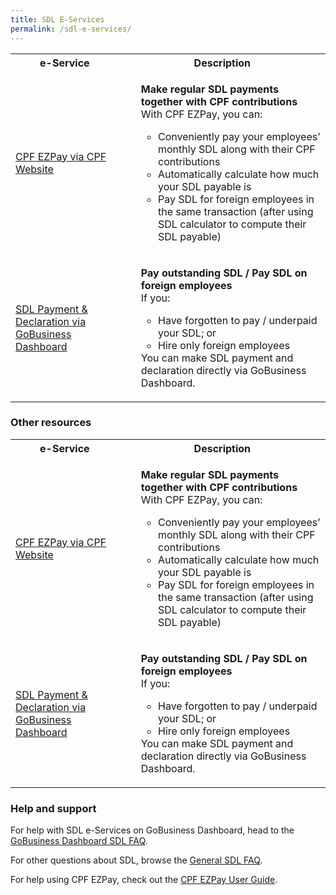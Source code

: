 ```yaml
---
title: SDL E-Services
permalink: /sdl-e-services/
---
```


<table>
<tr>
    <th> <b>e-Service</b> </th>
    <th> <b>Description</b> </th>
</tr>
<tr>
    <td> 
        <a href="www.placeholder.com target="_blank" rel="noopener">CPF EZPay via CPF Website</a>
    </td>
    <td>
        <ul>
        <b>Make regular SDL payments together with CPF contributions</b><br>
        With CPF EZPay, you can:
        <ul>
            <li>Conveniently pay your employees’ monthly SDL along with their CPF contributions</li>
            <li>Automatically calculate how much your SDL payable is</li>
            <li>Pay SDL for foreign employees in the same transaction (after using SDL calculator to compute their SDL payable)</li>
        </ul>
    </td>
</tr>
<tr>
    <td> 
        <a href="www.placeholder.com target="_blank" rel="noopener">SDL Payment & Declaration via GoBusiness Dashboard</a>
    </td>
    <td>
        <ul>
        <b>Pay outstanding SDL / Pay SDL on foreign employees</b><br>
        If you:
        <ul>
            <li>Have forgotten to pay / underpaid your SDL; or  </li>
            <li>Hire only foreign employees</li>
        </ul>
        You can make SDL payment and declaration directly via GoBusiness Dashboard.
    </td>
</tr>
</table>

### Other resources

<table>
<tr>
    <th> <b>e-Service</b> </th>
    <th> <b>Description</b> </th>
</tr>
<tr>
    <td> 
        <a href="www.placeholder.com target="_blank" rel="noopener">CPF EZPay via CPF Website</a>
    </td>
    <td>
        <ul>
        <b>Make regular SDL payments together with CPF contributions</b><br>
        With CPF EZPay, you can:
        <ul>
            <li>Conveniently pay your employees’ monthly SDL along with their CPF contributions</li>
            <li>Automatically calculate how much your SDL payable is</li>
            <li>Pay SDL for foreign employees in the same transaction (after using SDL calculator to compute their SDL payable)</li>
        </ul>
    </td>
</tr>
<tr>
    <td> 
        <a href="www.placeholder.com target="_blank" rel="noopener">SDL Payment & Declaration via GoBusiness Dashboard</a>
    </td>
    <td>
        <ul>
        <b>Pay outstanding SDL / Pay SDL on foreign employees</b><br>
        If you:
        <ul>
            <li>Have forgotten to pay / underpaid your SDL; or  </li>
            <li>Hire only foreign employees</li>
        </ul>
        You can make SDL payment and declaration directly via GoBusiness Dashboard.
    </td>
</tr>
</table>

### Help and support


For help with SDL e-Services on GoBusiness Dashboard, head to the [GoBusiness Dashboard SDL FAQ](www.placeholder.com).

For other questions about SDL, browse the [General SDL FAQ](www.placeholder.com).

For help using CPF EZPay, check out the [CPF EZPay User Guide](www.placeholder.com).